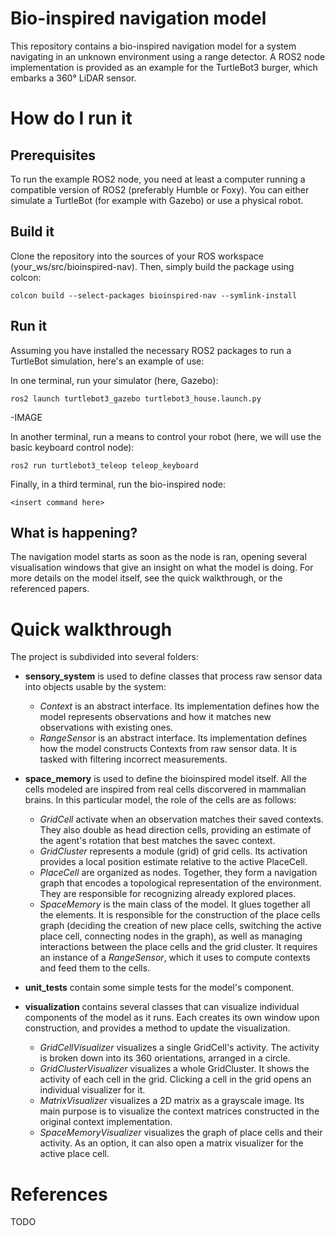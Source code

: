 # Bio-inspired navigation model

This repository contains a bio-inspired navigation model for a system navigating in an unknown environment using a range detector. A ROS2 node implementation is provided as an example for the TurtleBot3 burger, which embarks a 360° LiDAR sensor.

# How do I run it

## Prerequisites

To run the example ROS2 node, you need at least a computer running a compatible version of ROS2 (preferably Humble or Foxy). You can either simulate a TurtleBot (for example with Gazebo) or use a physical robot. 

## Build it

Clone the repository into the sources of your ROS workspace (your_ws/src/bioinspired-nav). Then, simply build the package using colcon:

    colcon build --select-packages bioinspired-nav --symlink-install

## Run it

Assuming you have installed the necessary ROS2 packages to run a TurtleBot simulation, here's an example of use:

In one terminal, run your simulator (here, Gazebo):

    ros2 launch turtlebot3_gazebo turtlebot3_house.launch.py

-IMAGE

In another terminal, run a means to control your robot (here, we will use the basic keyboard control node):

    ros2 run turtlebot3_teleop teleop_keyboard

Finally, in a third terminal, run the bio-inspired node:

    <insert command here>

## What is happening?

The navigation model starts as soon as the node is ran, opening several visualisation windows that give an insight on what the model is doing. For more details on the model itself, see the quick walkthrough, or the referenced papers.

# Quick walkthrough

The project is subdivided into several folders:

- **sensory_system** is used to define classes that process raw sensor data into objects usable by the system:
    - *Context* is an abstract interface. Its implementation defines how the model represents observations and how
    it matches new observations with existing ones.
    - *RangeSensor* is an abstract interface. Its implementation defines how the model constructs Contexts from raw sensor data. It is tasked with filtering incorrect measurements.

- **space_memory** is used to define the bioinspired model itself. All the cells modeled are inspired from real cells discorvered in mammalian brains. In this particular model, the role of the cells are as follows:
    - *GridCell* activate when an observation matches their saved contexts. They also double as head direction cells, providing an estimate of the agent's rotation that best matches the savec context.
    - *GridCluster* represents a module (grid) of grid cells. Its activation provides a local position estimate relative to the active PlaceCell.
    - *PlaceCell* are organized as nodes. Together, they form a navigation graph that encodes a topological representation of the environment. They are responsible for recognizing already explored places.
    - *SpaceMemory* is the main class of the model. It glues together all the elements. It is responsible for the construction of the place cells graph (deciding the creation of new place cells, switching the active place cell, connecting nodes in the graph), as well as managing interactions between the place cells and the grid cluster. It requires an instance of a *RangeSensor*, which it uses to compute contexts and feed them to the cells.

- **unit_tests** contain some simple tests for the model's component.

- **visualization** contains several classes that can visualize individual components of the model as it runs. Each creates its own window upon construction, and provides a method to update the visualization.
    - *GridCellVisualizer* visualizes a single GridCell's activity. The activity is broken down into its 360 orientations, arranged in a circle.
    - *GridClusterVisualizer* visualizes a whole GridCluster. It shows the activity of each cell in the grid. Clicking a cell in the grid opens an individual visualizer for it.
    - *MatrixVisualizer* visualizes a 2D matrix as a grayscale image. Its main purpose is to visualize the context matrices constructed in the original context implementation.
    - *SpaceMemoryVisualizer* visualizes the graph of place cells and their activity. As an option, it can also open a matrix visualizer for the active place cell.

# References

TODO